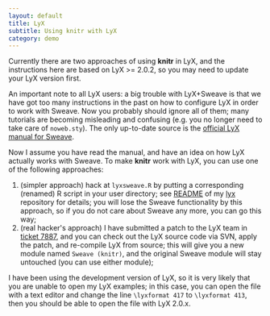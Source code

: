 ```yaml
---
layout: default
title: LyX
subtitle: Using knitr with LyX
category: demo
---
```


Currently there are two approaches of using **knitr** in LyX, and the instructions here are based on LyX >= 2.0.2, so you may need to update your LyX version first.

An important note to all LyX users: a big trouble with LyX+Sweave is that we have got too many instructions in the past on how to configure LyX in order to work with Sweave. Now you probably should ignore all of them; many tutorials are becoming misleading and confusing (e.g. you no longer need to take care of `noweb.sty`). The only up-to-date source is the [official LyX manual for Sweave](https://github.com/downloads/yihui/lyx/sweave.pdf).

Now I assume you have read the manual, and have an idea on how LyX actually works with Sweave. To make **knitr** work with LyX, you can use one of the following approaches:

1. (simpler approach) hack at `lyxsweave.R` by putting a corresponding (renamed) R script in your user directory; see [README](https://github.com/yihui/lyx/blob/master/README.md) of my [lyx](https://github.com/yihui/lyx/) repository for details; you will lose the Sweave functionality by this approach, so if you do not care about Sweave any more, you can go this way;
2. (real hacker's approach) I have submitted a patch to the LyX team in [ticket 7887](http://www.lyx.org/trac/ticket/7887), and you can check out the LyX source code via SVN, apply the patch, and re-compile LyX from source; this will give you a new module named `Sweave (knitr)`, and the original Sweave module will stay untouched (you can use either module);

I have been using the development version of LyX, so it is very likely that you are unable to open my LyX examples; in this case, you can open the file with a text editor and change the line `\lyxformat 417` to `\lyxformat 413`, then you should be able to open the file with LyX 2.0.x.
